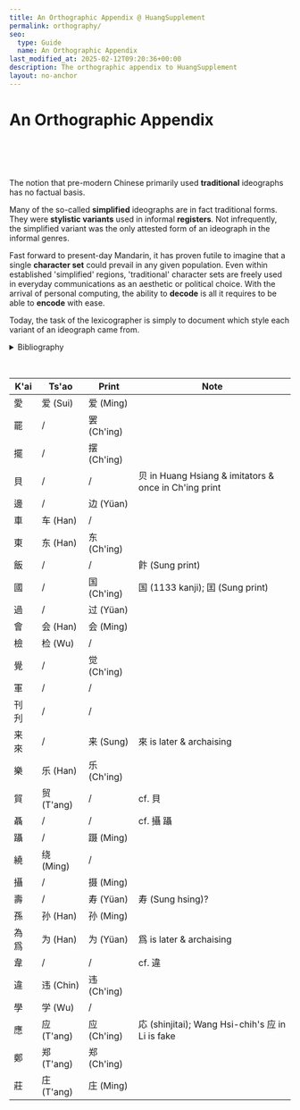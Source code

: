 ```yaml
---
title: An Orthographic Appendix @ HuangSupplement
permalink: orthography/
seo:
  type: Guide
  name: An Orthographic Appendix
last_modified_at: 2025-02-12T09:20:36+00:00
description: The orthographic appendix to HuangSupplement
layout: no-anchor
---
```

# An Orthographic Appendix
&nbsp;  
&nbsp;  
&nbsp;  
&nbsp;  
The notion that pre-modern Chinese primarily used **traditional** ideographs has no factual basis.

Many of the so-called **simplified** ideographs are in fact traditional forms. They were **stylistic variants** used in informal **registers**. Not infrequently, the simplified variant was the only attested form of an ideograph in the informal genres.

Fast forward to present-day Mandarin, it has proven futile to imagine that a single **character set** could prevail in any given population. Even within established 'simplified' regions, 'traditional' character sets are freely used in everyday communications as an aesthetic or political choice. With the arrival of personal computing, the ability to **decode** is all it requires to be able to **encode** with ease.

Today, the task of the lexicographer is simply to document which style each variant of an ideograph came from.

<p>
  <details>
    <summary>Bibliography</summary>
    <h3>Source</h3>
    <ul>
      <li>Hagihara, Yoshio, '「国」と「囯」の文字を考える',『駒澤短大國文』, 33 (2003), 132.</li>
      <li>Li, Le-i,『簡化字源』(Peking, 1996).</li>
      <li>Liu, Fu, and Li Chia-jui (eds),『宋元以來俗字譜』(Peking, 1930).</li>
      <li>National Academy for Educational Research, <a href="https://dict.variants.moe.edu.tw">異體字字典</a> (14th edn, 2024).</li>
      <li>Tseng, Liang, and Ch'en Min (eds),『明清小說俗字典』(Yangchow, 2018).</li>
      <li>Wu, Li-yeh, and Ch'en Shuang-hsin, 'Ts'ao shu k'ai hua tzu yen chiu', <em>Chung kuo wen tzu yen chiu</em>, 29 (2019), 159–63.</li>
    </ul>
  </details>
</p>

&nbsp;  
<!-- Anything not in the table must be before this comment. -->

K'ai|Ts'ao|Print|Note
---|---|---|---
愛|爱 (Sui)|爱 (Ming)|
罷|/|罢 (Ch'ing)|
擺|/|摆 (Ch'ing)|
貝|/|/|贝 in Huang Hsiang & imitators & once in Ch'ing print
邊|/|边 (Yüan)|
車|车 (Han)|/|
東|东 (Han)|东 (Ch'ing)|
飯|/|/|飰 (Sung print)
國|/|国 (Ch'ing)|国 (1133 kanji); 囯 (Sung print)
過|/|过 (Yüan)|
會|会 (Han)|会 (Ming)|
檢|检 (Wu)|/|
覺|/|觉 (Ch'ing)|
軍|/|/|
刊 刋|/|/|
来 來|/|来 (Sung)|來 is later & archaising
樂|乐 (Han)|乐 (Ch'ing)|
貿|贸 (T'ang)|/|cf. 貝
聶|/|/|cf. 攝 躡
躡|/|蹑 (Ming)|
繞|绕 (Ming)|/|
攝|/|摄 (Ming)|
壽|/|寿 (Yüan)|寿 (Sung hsing)?
孫|孙 (Han)|孙 (Ming)|
為 爲|为 (Han)|为 (Yüan)|爲 is later & archaising
韋|/|/|cf. 違
違|违 (Chin)|违 (Ch'ing)|
學|学 (Wu)|/|
應|应 (T'ang)|应 (Ch'ing)|応 (shinjitai); Wang Hsi-chih's 应 in Li is fake
鄭|郑 (T'ang)|郑 (Ch'ing)|
莊|庄 (T'ang)|庄 (Ming)|
